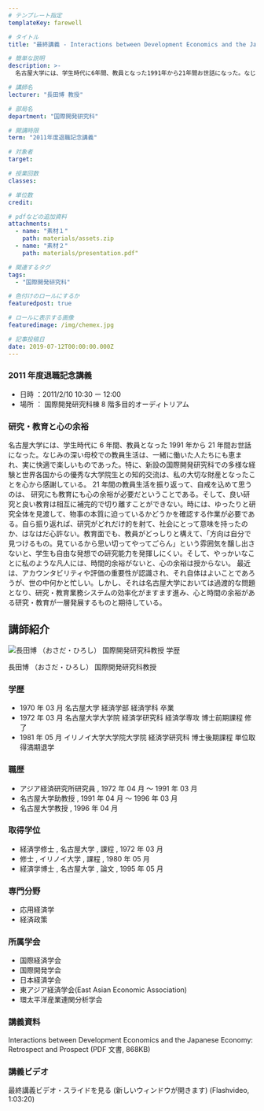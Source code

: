 ```yaml
---
# テンプレート指定
templateKey: farewell

# タイトル
title: "最終講義 - Interactions between Development Economics and the Japanese Economy : Retrospect and Prospect（開発経済学と日本経済をめぐって：回顧と展望）"

# 簡単な説明
description: >-
  名古屋大学には、学生時代に6年間、教員となった1991年から21年間お世話になった。なじみの深い母校での教員生活は、一緒に働いた人たちにも恵まれ、実に快適で楽しいものであった。特に、新設の国際開発研究科での多様な経験と世界各国からの優秀な大学院生との知的交流は、私の大切な財産となったことを心から感謝している。 21年間の教員生活を振り返って、自戒を込めて思うのは、 研究にも教育にも心の余裕が必要だということである。そして、良い研究と良い教育は相互に補完的で切り離すことができない。時には、ゆったりと研究全体を見渡して、物事の本質に迫っているかどうかを確認する作業が必要である。自ら振り返れば、研究がどれだけ的を射て、社会にとって意味を持ったのか、はなはだ心許ない。教育面でも、教員がどっしりと構えて、「方向は自分で見つけるもの。見ているから思い切ってやってごらん」という雰囲気を醸し出さないと、学生も自由な発想での研究能力を発揮しにくい。そして、やっかいなことに私のような凡人には、時間的余裕がないと、心の余裕は授からない。 最近は、アカウンタビリティや評価の重要性が認識され、それ自体はよいことであろうが、世の中何かと忙しい。しかし、それは名古屋大学においては過渡的な問題となり、研究・教育業務システムの効率化がますます進み、心と時間の余裕がある研究・教育が一層発展するものと期待している。

# 講師名
lecturer: "長田博 教授"

# 部局名
department: "国際開発研究科"

# 開講時限
term: "2011年度退職記念講義"

# 対象者
target:

# 授業回数
classes:

# 単位数
credit:

# pdfなどの追加資料
attachments:
  - name: "素材１"
    path: materials/assets.zip
  - name: "素材２"
    path: materials/presentation.pdf"

# 関連するタグ
tags:
  - "国際開発研究科"

# 色付けのロールにするか
featuredpost: true

# ロールに表示する画像
featuredimage: /img/chemex.jpg

# 記事投稿日
date: 2019-07-12T00:00:00.000Z
---
```


### 2011 年度退職記念講義

- 日時 ：2011/2/10 10:30 ー 12:00
- 場所 ： 国際開発研究科棟 8 階多目的オーディトリアム

### 研究・教育と心の余裕

名古屋大学には、学生時代に 6 年間、教員となった 1991 年から 21 年間お世話になった。なじみの深い母校での教員生活は、一緒に働いた人たちにも恵まれ、実に快適で楽しいものであった。特に、新設の国際開発研究科での多様な経験と世界各国からの優秀な大学院生との知的交流は、私の大切な財産となったことを心から感謝している。 21 年間の教員生活を振り返って、自戒を込めて思うのは、 研究にも教育にも心の余裕が必要だということである。そして、良い研究と良い教育は相互に補完的で切り離すことができない。時には、ゆったりと研究全体を見渡して、物事の本質に迫っているかどうかを確認する作業が必要である。自ら振り返れば、研究がどれだけ的を射て、社会にとって意味を持ったのか、はなはだ心許ない。教育面でも、教員がどっしりと構えて、「方向は自分で見つけるもの。見ているから思い切ってやってごらん」という雰囲気を醸し出さないと、学生も自由な発想での研究能力を発揮しにくい。そして、やっかいなことに私のような凡人には、時間的余裕がないと、心の余裕は授からない。 最近は、アカウンタビリティや評価の重要性が認識され、それ自体はよいことであろうが、世の中何かと忙しい。しかし、それは名古屋大学においては過渡的な問題となり、研究・教育業務システムの効率化がますます進み、心と時間の余裕がある研究・教育が一層発展するものと期待している。

## 講師紹介

![長田博 （おさだ・ひろし） 国際開発研究科教授 学歴](./img/s_osada.png)

長田博 （おさだ・ひろし） 国際開発研究科教授

### 学歴

- 1970 年 03 月 名古屋大学 経済学部 経済学科 卒業
- 1972 年 03 月 名古屋大学大学院 経済学研究科 経済学専攻 博士前期課程 修了
- 1981 年 05 月 イリノイ大学大学院大学院 経済学研究科 博士後期課程 単位取得満期退学

### 職歴

- アジア経済研究所研究員 , 1972 年 04 月 〜 1991 年 03 月
- 名古屋大学助教授 , 1991 年 04 月 〜 1996 年 03 月
- 名古屋大学教授 , 1996 年 04 月

### 取得学位

- 経済学修士 , 名古屋大学 , 課程 , 1972 年 03 月
- 修士 , イリノイ大学 , 課程 , 1980 年 05 月
- 経済学博士 , 名古屋大学 , 論文 , 1995 年 05 月

### 専門分野

- 応用経済学
- 経済政策

### 所属学会

- 国際経済学会
- 国際開発学会
- 日本経済学会
- 東アジア経済学会(East Asian Economic Association)
- 環太平洋産業連関分析学会

### 講義資料

Interactions between Development Economics and the Japanese Economy: Retrospect and Prospect (PDF 文書, 868KB)

### 講義ビデオ

最終講義ビデオ・スライドを見る (新しいウィンドウが開きます) (Flashvideo, 1:03:20)
